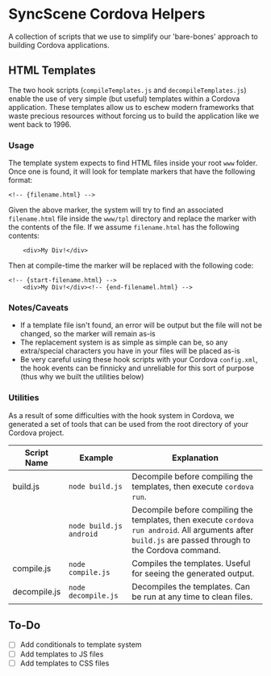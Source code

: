 # SyncScene Cordova Helpers
A collection of scripts that we use to simplify our 'bare-bones' approach to building Cordova applications.

## HTML Templates
The two hook scripts (`compileTemplates.js` and `decompileTemplates.js`) enable the use of very simple (but useful) templates within a Cordova application.  These templates allow us to eschew modern frameworks that waste precious resources without forcing us to build the application like we went back to 1996.

### Usage
The template system expects to find HTML files inside your root `www` folder.  Once one is found, it will look for template markers that have the following format:

```
<!-- {filename.html} -->
```

Given the above marker, the system will try to find an associated `filename.html` file inside the `www/tpl` directory and replace the marker with the contents of the file.  If we assume `filename.html` has the following contents:

```
	<div>My Div!</div>
```

Then at compile-time the marker will be replaced with the following code:

```
<!-- {start-filename.html} -->
	<div>My Div!</div><!-- {end-filenamel.html} -->
```

### Notes/Caveats
- If a template file isn't found, an error will be output but the file will not be changed, so the marker will remain as-is
- The replacement system is as simple as simple can be, so any extra/special characters you have in your files will be placed as-is
- Be very careful using these hook scripts with your Cordova `config.xml`, the hook events can be finnicky and unreliable for this sort of purpose (thus why we built the utilities below)

### Utilities
As a result of some difficulties with the hook system in Cordova, we generated a set of tools that can be used from the root directory of your Cordova project.

| Script Name | Example | Explanation |
| --- | --- | --- |
| build.js | `node build.js` | Decompile before compiling the templates, then execute `cordova run`. |
| | `node build.js android` | Decompile before compiling the templates, then execute `cordova run android`.  All arguments after `build.js` are passed through to the Cordova command. |
| compile.js | `node compile.js` | Compiles the templates.  Useful for seeing the generated output. |
| decompile.js | `node decompile.js` | Decompiles the templates.  Can be run at any time to clean files. |

## To-Do
- [ ] Add conditionals to template system
- [ ] Add templates to JS files
- [ ] Add templates to CSS files